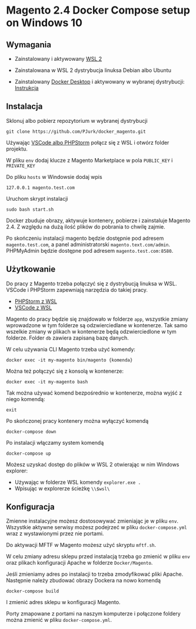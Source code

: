 # Magento 2.4 Docker Compose setup on Windows 10

## Wymagania

* Zainstalowany i aktywowany [WSL 2](https://docs.microsoft.com/en-us/windows/wsl/install-win10#update-to-wsl-2 "Instrukcja instalacji WSL 2")

* Zainstalowana w WSL 2 dystrybucja linuksa Debian albo Ubuntu

* Zainstalowany [Docker Desktop](https://hub.docker.com/editions/community/docker-ce-desktop-windows "Docker Desktop") i aktywowany w wybranej dystrybucji: [Instrukcja](https://docs.docker.com/docker-for-windows/wsl/ "Instrukcja aktywacji")


## Instalacja

Sklonuj albo pobierz repozytorium w wybranej dystrybucji

    git clone https://github.com/PJurk/docker_magento.git

Używając [VSCode albo PHPStorm](#Użytkowanie) połącz się z WSL i otwórz folder projektu.

W pliku `env` dodaj klucze z Magento Marketplace w pola `PUBLIC_KEY` i `PRIVATE_KEY`

Do pliku `hosts` w Windowsie dodaj wpis

    127.0.0.1 magento.test.com

Uruchom skrypt instalacji

    sudo bash start.sh

Docker zbuduje obrazy, aktywuje kontenery, pobierze i zainstaluje Magento 2.4. Z względu na dużą ilość plików do pobrania to chwilę zajmie. 

Po skończeniu instalacji magento będzie dostępnie pod adresem `magento.test.com`, a panel administratorski `magento.text.com/admin`.
PHPMyAdmin będzie dostępne pod adresem `magento.test.com:8580`.


## Użytkowanie

Do pracy z Magento trzeba połączyć się z dystrybucją linuksa w WSL. VSCode i PHPStorm zapewniają narzędzia do takiej pracy.

* [PHPStorm z WSL](https://blog.jetbrains.com/phpstorm/2020/06/phpstorm-2020-1-2-is-released/ "Instrukcja połączenia z WSL w PHPStorm")
* [VSCode z WSL](https://code.visualstudio.com/docs/remote/wsl-tutorial "Instrukcja połączenia z WSL w VSCode")

Magento do pracy będzie się znajdowało w folderze `app`, wszystkie zmiany wprowadzone w tym folderze są odzwierciedlane w kontenerze. Tak samo wszelkie zmiany w plikach w kontenerze będą odzwierciedlone w tym folderze.
Folder `db` zawiera zapisaną bazę danych.

W celu używania CLI Magento trzeba użyć komendy:

    docker exec -it my-magento bin/magento {komenda}

Można też połączyć się z konsolą w kontenerze:
    
    docker exec -it my-magento bash

Tak można używać komend bezpośrednio w kontenerze, można wyjść z niego komendą:
    
    exit

Po skończonej pracy kontenery można wyłączyć komendą

    docker-compose down
    
 
Po instalacji włączamy system komendą 
    
    docker-compose up

Możesz uzyskać dostęp do plików w WSL 2 otwierając w nim Windows explorer:

* Używając w folderze WSL komendy `explorer.exe .`
* Wpisując w explorerze ścieżkę `\\$wsl\`

## Konfiguracja


Zmienne instalacyjne możesz dostosowywać zmieniając je w pliku `env`.
Wszystkie aktywne serwisy możesz podejrzeć w pliku `docker-compose.yml` wraz z wystawionymi przez nie portami.

Do aktywacji MFTF w Magento możesz użyć skryptu `mftf.sh`.

W celu zmiany adresu sklepu przed instalacją trzeba go zmienić w pliku `env` oraz plikach konfiguracji Apache w folderze `Docker/Magento`.

Jeśli zmieniamy adres po instalacji to trzeba zmodyfikować pliki Apache. Następnie należy zbudować obrazy Dockera na nowo komendą
    
    docker-compose build
    
I zmienić adres sklepu w konfiguracji Magento.

Porty zmapowane z portami na naszym komputerze i połączone foldery można zmienić w pliku `docker-compose.yml`.
